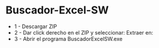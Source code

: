 # Buscador-Excel-SW
- 1 - Descargar ZIP
- 2 - Dar click derecho en el ZIP y seleccionar: Extraer en: 
- 3 - Abrir el programa BuscadorExcelSW.exe
